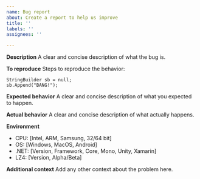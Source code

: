 ```yaml
---
name: Bug report
about: Create a report to help us improve
title: ''
labels: ''
assignees: ''

---
```


**Description**
A clear and concise description of what the bug is.

**To reproduce**
Steps to reproduce the behavior:
```
StringBuilder sb = null;
sb.Append("BANG!");
```

**Expected behavior**
A clear and concise description of what you expected to happen.

**Actual behavior**
A clear and concise description of what actually happens.

**Environment**
 - CPU: [Intel, ARM, Samsung, 32/64 bit]
 - OS: [Windows, MacOS, Android]
 - .NET: [Version, Framework, Core, Mono, Unity, Xamarin]
 - LZ4: [Version, Alpha/Beta]

**Additional context**
Add any other context about the problem here.
